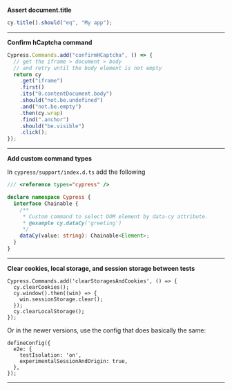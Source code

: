 **Assert document.title**

```ts
cy.title().should("eq", "My app");
```

---

**Confirm hCaptcha command**

```js
Cypress.Commands.add("confirmHCaptcha", () => {
  // get the iframe > document > body
  // and retry until the body element is not empty
  return cy
    .get("iframe")
    .first()
    .its("0.contentDocument.body")
    .should("not.be.undefined")
    .and("not.be.empty")
    .then(cy.wrap)
    .find(".anchor")
    .should("be.visible")
    .click();
});
```

---

**Add custom command types**

In `cypress/support/index.d.ts` add the following

```ts
/// <reference types="cypress" />

declare namespace Cypress {
  interface Chainable {
    /**
     * Custom command to select DOM element by data-cy attribute.
     * @example cy.dataCy('greeting')
     */
    dataCy(value: string): Chainable<Element>;
  }
}
```

---

**Clear cookies, local storage, and session storage between tests**

```
Cypress.Commands.add('clearStoragesAndCookies', () => {
  cy.clearCookies();
  cy.window().then((win) => {
    win.sessionStorage.clear();
  });
  cy.clearLocalStorage();
});
```

Or in the newer versions, use the config that does basically the same:

```
defineConfig({
  e2e: {
    testIsolation: 'on',
    experimentalSessionAndOrigin: true,
  },
});
```

---
